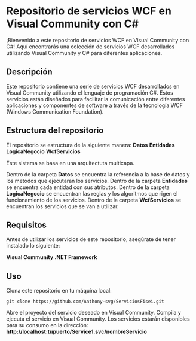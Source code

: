 # Repositorio de servicios WCF en Visual Community con C#
¡Bienvenido a este repositorio de servicios WCF en Visual Community con C#! Aquí encontrarás una colección de servicios WCF desarrollados utilizando Visual Community y C# para diferentes aplicaciones.

## Descripción
Este repositorio contiene una serie de servicios WCF desarrollados en Visual Community utilizando el lenguaje de programación C#. Estos servicios están diseñados para facilitar la comunicación entre diferentes aplicaciones y componentes de software a través de la tecnología WCF (Windows Communication Foundation).

## Estructura del repositorio
El repositorio se estructura de la siguiente manera:
**Datos**
**Entidades**
**LogicaNegocio**
**WcfServicios**

Este sistema se basa en una arquitectuta multicapa. 

Dentro de la carpeta **Datos** se encuentra la referencia a la base de datos y los metodos que ejecutaran los servicios.
Dentro de la carpeta **Entidades** se encuentra cada entidad con sus atributos.
Dentro de la carpeta **LogicaNegocio** se encuentran las reglas y los algoritmos que rigen el funcionamiento de los servicios.
Dentro de la carpeta **WcfServicios** se encuentran los servicios que se van a utilizar.

## Requisitos
Antes de utilizar los servicios de este repositorio, asegúrate de tener instalado lo siguiente:

**Visual Community**
**.NET Framework**

## Uso
Clona este repositorio en tu máquina local:

```shell script
git clone https://github.com/Anthony-svg/ServiciosFisei.git
```

Abre el proyecto del servicio deseado en Visual Community.
Compila y ejecuta el servicio en Visual Community.
Los servicios estarán disponibles para su consumo en la dirección: **http://localhost:tupuerto/Service1.svc/nombreServicio**



